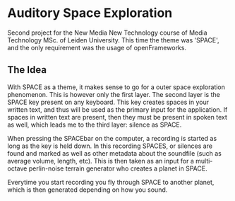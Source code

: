 # Auditory Space Exploration
Second project for the New Media New Technology course of Media Technology MSc. of Leiden University. This time the theme was 'SPACE', and the only requirement
was the usage of openFrameworks. 

## The Idea
With SPACE as a theme, it makes sense to go for a outer space exploration phenomenon. This is however only the first layer. The second layer is the SPACE
key present on any keyboard. This key creates spaces in your written text, and thus will be used as the primary input for the application. If spaces in written
text are present, then they must be present in spoken text as well, which leads me to the third layer: silence as SPACE. 

When pressing the SPACEbar on the computer, a recording is started as long as the key is held down. In this recording SPACES, or silences are found
and marked as well as other metadata about the soundfile (such as average volume, length, etc). This is then taken as an input for
a multi-octave perlin-noise terrain generator who creates a planet in SPACE.

Everytime you start recording you fly through SPACE to another planet, which is then generated depending on how you sound.
